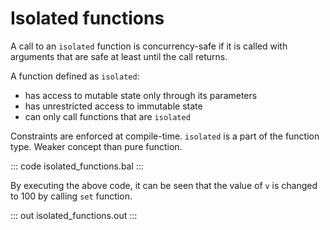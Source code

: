 # Isolated functions

A call to an `isolated` function is concurrency-safe if it is called with arguments that are safe at least until the call returns. 

A function defined as `isolated`:

- has access to mutable state only through its parameters</li>
- has unrestricted access to immutable state</li>
- can only call functions that are `isolated`</li>

Constraints are enforced at compile-time. `isolated` is a part of the function type. Weaker concept than pure function.

::: code isolated_functions.bal :::

By executing the above code, it can be seen that the value of `v` is changed to 100 by calling `set` function.

::: out isolated_functions.out :::